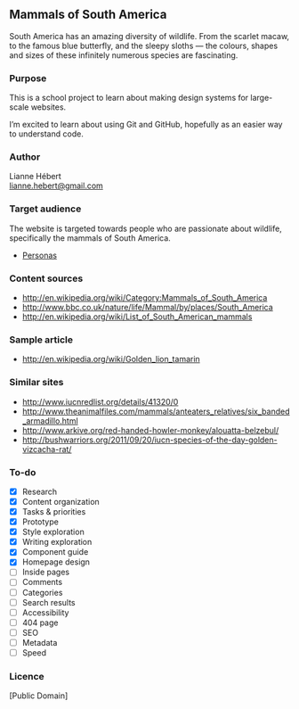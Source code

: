 ## Mammals of South America

South America has an amazing diversity of wildlife. From the scarlet macaw, to the famous blue butterfly, and the sleepy sloths — the colours, shapes and sizes of these infinitely numerous species are fascinating.


### Purpose

This is a school project to learn about making design systems for large-scale websites.

I’m excited to learn about using Git and GitHub, hopefully as an easier way to understand code.

### Author

Lianne Hébert	
[lianne.hebert@gmail.com](mailto:lianne.hebert@gmail.com)

### Target audience

The website is targeted towards people who are passionate about wildlife, specifically the mammals of South America.

- [Personas](Personas.md)

### Content sources

- <http://en.wikipedia.org/wiki/Category:Mammals_of_South_America>
- <http://www.bbc.co.uk/nature/life/Mammal/by/places/South_America>
- <http://en.wikipedia.org/wiki/List_of_South_American_mammals>

### Sample article

- <http://en.wikipedia.org/wiki/Golden_lion_tamarin>

### Similar sites

- <http://www.iucnredlist.org/details/41320/0>
- <http://www.theanimalfiles.com/mammals/anteaters_relatives/six_banded_armadillo.html>
- <http://www.arkive.org/red-handed-howler-monkey/alouatta-belzebul/>
- <http://bushwarriors.org/2011/09/20/iucn-species-of-the-day-golden-vizcacha-rat/>


### To-do

- [x] Research
- [x] Content organization
- [x] Tasks & priorities
- [x] Prototype
- [x] Style exploration
- [x] Writing exploration
- [x] Component guide
- [x] Homepage design
- [ ] Inside pages
- [ ] Comments
- [ ] Categories
- [ ] Search results
- [ ] Accessibility
- [ ] 404 page
- [ ] SEO
- [ ] Metadata
- [ ] Speed

### Licence

[Public Domain]
